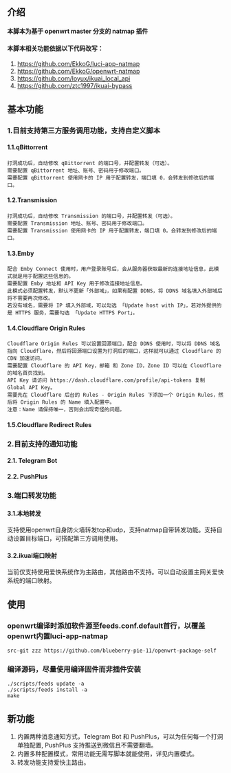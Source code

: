 ##  介绍

####    本脚本为基于 openwrt master 分支的 natmap 插件

####    本脚本相关功能依据以下代码改写：
1.  https://github.com/EkkoG/luci-app-natmap
2.  https://github.com/EkkoG/openwrt-natmap
3.  https://github.com/loyux/ikuai_local_api
4.  https://github.com/ztc1997/ikuai-bypass

## 基本功能

### 1.目前支持第三方服务调用功能，支持自定义脚本
####    1.1.qBittorrent
    打洞成功后，自动修改 qBittorrent 的端口号，并配置转发（可选）。
    需要配置 qBittorrent 地址、账号、密码用于修改端口。
    需要配置 qBittorrent 使用网卡的 IP 用于配置转发，端口填 0，会转发到修改后的端口。

####    1.2.Transmission
    打洞成功后，自动修改 Transmission 的端口号，并配置转发（可选）。
    需要配置 Transmission 地址、账号、密码用于修改端口。
    需要配置 Transmission 使用网卡的 IP 用于配置转发，端口填 0，会转发到修改后的端口。

####   1.3.Emby
    配合 Emby Connect 使用时，用户登录账号后，会从服务器获取最新的连接地址信息，此模式就是用于配置这些信息的。
    需要配置 Emby 地址和 API Key 用于修改连接地址信息。
    此模式必须配置转发，默认不更新「外部域」，如果有配置 DDNS，将 DDNS 域名填入外部域后将不需要再次修改。
    若没有域名，需要将 IP 填入外部域，可以勾选 「Update host with IP」，若对外提供的是 HTTPS 服务，需要勾选 「Update HTTPS Port」。

####    1.4.Cloudflare Origin Rules
    Cloudflare Origin Rules 可以设置回源端口，配合 DDNS 使用时，可以将 DDNS 域名指向 Cloudflare，然后将回源端口设置为打洞后的端口，这样就可以通过 Cloudflare 的 CDN 加速访问。
    需要配置 Cloudflare 的 API Key，邮箱 和 Zone ID，Zone ID 可以在 Cloudflare 的域名首页找到。
    API Key 请访问 https://dash.cloudflare.com/profile/api-tokens 复制 Global API Key。
    需要先在 Cloudflare 后台的 Rules - Origin Rules 下添加一个 Origin Rules，然后将 Origin Rules 的 Name 填入配置中。
    注意：Name 请保持唯一，否则会出现奇怪的问题。

####    1.5.Cloudflare Redirect Rules
    
### 2.目前支持的通知功能
####    2.1.  Telegram Bot
####    2.2.  PushPlus

###  3.端口转发功能
####    3.1.本地转发
支持使用openwrt自身防火墙转发tcp和udp，支持natmap自带转发功能。支持自动设置目标端口，可搭配第三方调用使用。

####    3.2.ikuai端口映射
当前仅支持使用爱快系统作为主路由，其他路由不支持。可以自动设置主网关爱快系统的端口映射。

## 使用

### openwrt编译时添加软件源至feeds.conf.default首行，以覆盖openwrt内置luci-app-natmap 

```
src-git zzz https://github.com/blueberry-pie-11/openwrt-package-self
```

### 编译源码，尽量使用编译固件而非插件安装

```
./scripts/feeds update -a
./scripts/feeds install -a
make
```

## 新功能

1.  内置两种消息通知方式，Telegram Bot 和 PushPlus，可以为任何每一个打洞单独配置, PushPlus 支持推送到微信且不需要翻墙。
2.  内置多种配置模式，常用功能无需写脚本就能使用，详见内置模式。
3.  转发功能支持爱快主路由。





